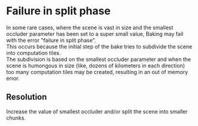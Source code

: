 # Failure in split phase
In some rare cases, where the scene is vast in size and the smallest occluder parameter has been set to a super small value, Baking may fail with the error "failure in split phase".  
This occurs because the initial step of the bake tries to subdivide the scene into computation tiles.  
The subdivision is based on the smallest occluder parameter and when the scene is humongous in size (like, dozens of kilometers in each direction) too many computation tiles may be created,
resulting in an out of memory error.

## Resolution
Increase the value of smallest occluder and/or split the scene into smaller chunks.
